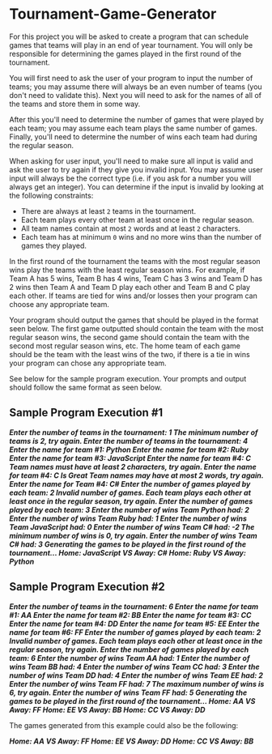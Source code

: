 
# Tournament-Game-Generator

For this project you will be asked to create a program that can schedule games that teams will play in an end of year tournament. You will only be responsible for determining the games played in the first round of the tournament.

You will first need to ask the user of your program to input the number of teams; you may assume there will always be an even number of teams (you don't need to validate this). Next you will need to ask for the names of all of the teams and store them in some way.

After this you'll need to determine the number of games that were played by each team; you may assume each team plays the same number of games. Finally, you'll need to determine the number of wins each team had during the regular season.

When asking for user input, you'll need to make sure all input is valid and ask the user to try again if they give you invalid input. You may assume user input will always be the correct type (i.e. if you ask for a number you will always get an integer). You can determine if the input is invalid by looking at the following constraints:

* There are always at least `2` teams in the tournament.
* Each team plays every other team at least once in the regular season.
* All team names contain at most `2` words and at least `2` characters.
* Each team has at minimum `0` wins and no more wins than the number of games they played.

In the first round of the tournament the teams with the most regular season wins play the teams with the least regular season wins. For example, if Team A has 5 wins, Team B has 4 wins, Team C has 3 wins and Team D has 2 wins then Team A and Team D play each other and Team B and C play each other. If teams are tied for wins and/or losses then your program can choose any appropriate team.

Your program should output the games that should be played in the format seen below. The first game outputted should contain the team with the most regular season wins, the second game should contain the team with the second most regular season wins, etc. The home team of each game should be the team with the least wins of the two, if there is a tie in wins your program can chose any appropriate team.

See below for the sample program execution. Your prompts and output should follow the same format as seen below. 

## Sample Program Execution #1

***Enter the number of teams in the tournament: 1
The minimum number of teams is 2, try again.
Enter the number of teams in the tournament: 4
Enter the name for team #1: Python
Enter the name for team #2: Ruby
Enter the name for team #3: JavaScript
Enter the name for team #4: C
Team names must have at least 2 characters, try again.
Enter the name for team #4: C Is Great
Team names may have at most 2 words, try again.
Enter the name for Team #4: C#
Enter the number of games played by each team: 2
Invalid number of games. Each team plays each other at least once in the regular season, try again.
Enter the number of games played by each team: 3
Enter the number of wins Team Python had: 2 
Enter the number of wins Team Ruby had: 1 
Enter the number of wins Team JavaScript had: 0 
Enter the number of wins Team C# had: -2
The minimum number of wins is 0, try again.
Enter the number of wins Team C# had: 3
Generating the games to be played in the first round of the tournament...
Home: JavaScript VS Away: C#
Home: Ruby VS Away: Python***

## Sample Program Execution #2

***Enter the number of teams in the tournament: 6
Enter the name for team #1: AA
Enter the name for team #2: BB
Enter the name for team #3: CC
Enter the name for team #4: DD
Enter the name for team #5: EE
Enter the name for team #6: FF
Enter the number of games played by each team: 2
Invalid number of games. Each team plays each other at least once in the regular season, try again.
Enter the number of games played by each team: 6
Enter the number of wins Team AA had: 1 
Enter the number of wins Team BB had: 4 
Enter the number of wins Team CC had: 3 
Enter the number of wins Team DD had: 4 
Enter the number of wins Team EE had: 2 
Enter the number of wins Team FF had: 7 
The maximum number of wins is 6, try again.
Enter the number of wins Team FF had: 5 
Generating the games to be played in the first round of the tournament...
Home: AA VS Away: FF
Home: EE VS Away: BB
Home: CC VS Away: DD***

The games generated from this example could also be the following:

***Home: AA VS Away: FF
Home: EE VS Away: DD
Home: CC VS Away: BB***
